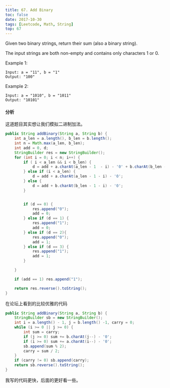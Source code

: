 ```yaml
---
title: 67. Add Binary
toc: false
date: 2017-10-30
tags: [Leetcode, Math, String]
top: 67
---
```


Given two binary strings, return their sum (also a binary string).

The input strings are both non-empty and contains only characters 1 or 0.

Example 1:

```
Input: a = "11", b = "1"
Output: "100"
```

Example 2:

```
Input: a = "1010", b = "1011"
Output: "10101"
```


#### 分析

这道题目其实想让我们模拟二进制加法。

```Java
public String addBinary(String a, String b) {
    int a_len = a.length(), b_len = b.length();
    int n = Math.max(a_len, b_len);
    int add = 0, d;
    StringBuilder res = new StringBuilder();
    for (int i = 0; i < n; i++) {
        if ( i < a_len && i < b_len) {
            d = add + a.charAt(a_len - 1  - i) - '0' + b.charAt(b_len -1 - i) - '0';
        } else if (i < a_len) {
            d = add + a.charAt(a_len - 1 - i) - '0';
        } else {
            d = add + b.charAt(b_len - 1 - i) - '0';
        }


        if (d == 0) {
            res.append("0");
            add = 0;
        } else if (d == 1) {
            res.append("1");
            add = 0;
        } else if (d == 2){
            res.append("0");
            add = 1;
        } else if (d == 3) {
            res.append("1");
            add = 1;
        }

    }

    if (add == 1) res.append("1");

    return res.reverse().toString();
}
```

在论坛上看到的比较优雅的代码

```Java
public String addBinary(String a, String b) {
    StringBuilder sb = new StringBuilder();
    int i = a.length() - 1, j = b.length() -1, carry = 0;
    while (i >= 0 || j >= 0) {
        int sum = carry;
        if (j >= 0) sum += b.charAt(j--) - '0';
        if (i >= 0) sum += a.charAt(i--) - '0';
        sb.append(sum % 2);
        carry = sum / 2;
    }
    if (carry != 0) sb.append(carry);
    return sb.reverse().toString();
}
```

我写的代码更快，后面的更好看一些。